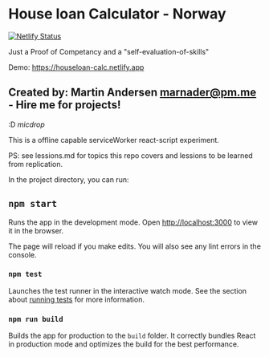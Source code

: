 # House loan Calculator - Norway

[![Netlify Status](https://api.netlify.com/api/v1/badges/2bce8974-ffe6-42eb-8680-8ba8c8118d9e/deploy-status)](https://app.netlify.com/sites/houseloan-calc/deploys)

Just a Proof of Competancy and a "self-evaluation-of-skills" 

Demo: <https://houseloan-calc.netlify.app>

## Created by: Martin Andersen <marnader@pm.me> - Hire me for projects!

:D *micdrop*

This is a offline capable serviceWorker react-script experiment.

PS: see lessions.md for topics this repo covers and lessions to be learned from replication.



In the project directory, you can run:

## `npm start`

Runs the app in the development mode.
Open [http://localhost:3000](http://localhost:3000) to view it in the browser.

The page will reload if you make edits.
You will also see any lint errors in the console.

### `npm test`

Launches the test runner in the interactive watch mode.
See the section about [running tests](https://facebook.github.io/create-react-app/docs/running-tests) for more information.

### `npm run build`

Builds the app for production to the `build` folder.
It correctly bundles React in production mode and optimizes the build for the best performance.
